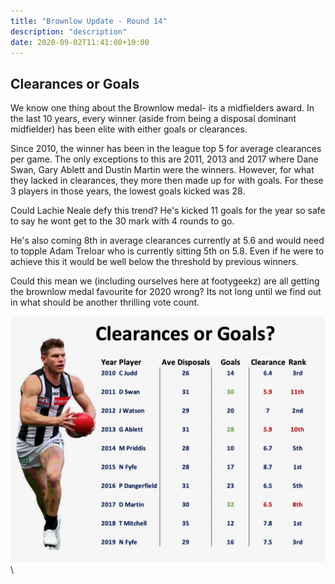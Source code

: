 ```yaml
---
title: "Brownlow Update - Round 14"
description: "description"
date: 2020-09-02T11:41:08+10:00
---
```


## Clearances or Goals

We know one thing about the Brownlow medal- its a midfielders award. In the last 10 years, every winner (aside from being a disposal dominant midfielder) has been elite with either goals or clearances.

Since 2010, the winner has been in the league top 5 for average clearances per game. The only exceptions to this are 2011, 2013 and 2017 where Dane Swan, Gary Ablett and Dustin Martin were the winners. However, for what they lacked in clearances, they more then made up for with goals. For these 3 players in those years, the lowest goals kicked was 28.   

Could Lachie Neale defy this trend? He's kicked 11 goals for the year so safe to say he wont get to the 30 mark with 4 rounds to go.

He's also coming 8th in average clearances currently at 5.6 and would need to topple Adam Treloar who is currently sitting 5th on 5.8. Even if he were to achieve this it would be well below the threshold by previous winners.

Could this mean we (including ourselves here at footygeekz) are all getting the brownlow medal favourite for 2020 wrong? Its not long until we find out in what should be another thrilling vote count.

![ERD_1](https://raw.githubusercontent.com/briankleo/myblog/master/image/ClearancesOrGoals.jpeg?token=AQBDIGFQI7CJHH354WJ5S5S7CKPZ4)\